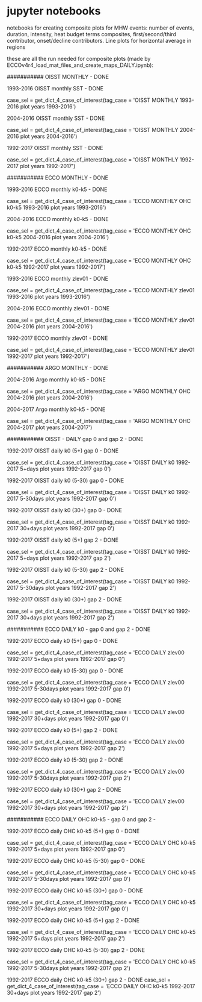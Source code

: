 # jupyter notebooks 
notebooks for creating composite plots for MHW events: number of events, duration, intensity, heat budget terms composites, first/second/third contributor, onset/decline contributors. Line plots for horizontal average in regions


these are all the run needed for composite plots (made by ECCOv4r4_load_mat_files_and_create_maps_DAILY.ipynb):

########### OISST MONTHLY - DONE

1993-2016 OISST monthly SST - DONE

case_sel = get_dict_4_case_of_interest(tag_case = 'OISST MONTHLY 1993-2016 plot years 1993-2016')

2004-2016 OISST monthly SST - DONE

case_sel = get_dict_4_case_of_interest(tag_case = 'OISST MONTHLY 2004-2016 plot years 2004-2016')

1992-2017 OISST monthly SST - DONE

case_sel = get_dict_4_case_of_interest(tag_case = 'OISST MONTHLY 1992-2017 plot years 1992-2017')


########### ECCO MONTHLY - DONE

1993-2016 ECCO monthly k0-k5 - DONE

case_sel = get_dict_4_case_of_interest(tag_case = 'ECCO MONTHLY OHC k0-k5 1993-2016 plot years 1993-2016')


2004-2016 ECCO monthly k0-k5 - DONE

case_sel = get_dict_4_case_of_interest(tag_case = 'ECCO MONTHLY OHC k0-k5 2004-2016 plot years 2004-2016')


1992-2017 ECCO monthly k0-k5 - DONE

case_sel = get_dict_4_case_of_interest(tag_case = 'ECCO MONTHLY OHC k0-k5 1992-2017 plot years 1992-2017')


1993-2016 ECCO monthly zlev01 - DONE

case_sel = get_dict_4_case_of_interest(tag_case = 'ECCO MONTHLY zlev01 1993-2016 plot years 1993-2016')


2004-2016 ECCO monthly zlev01 - DONE

case_sel = get_dict_4_case_of_interest(tag_case = 'ECCO MONTHLY zlev01 2004-2016 plot years 2004-2016')


1992-2017 ECCO monthly zlev01 - DONE

case_sel = get_dict_4_case_of_interest(tag_case = 'ECCO MONTHLY zlev01 1992-2017 plot years 1992-2017')


########### ARGO MONTHLY - DONE

2004-2016 Argo monthly k0-k5 - DONE

case_sel = get_dict_4_case_of_interest(tag_case = 'ARGO MONTHLY OHC 2004-2016 plot years 2004-2016')


2004-2017 Argo monthly k0-k5 - DONE

case_sel = get_dict_4_case_of_interest(tag_case = 'ARGO MONTHLY OHC 2004-2017 plot years 2004-2017')


########### OISST - DAILY gap 0 and gap 2 - DONE

1992-2017 OISST daily k0 (5+) gap 0 - DONE 

case_sel = get_dict_4_case_of_interest(tag_case = 'OISST DAILY k0 1992-2017 5+days plot years 1992-2017 gap 0')


1992-2017 OISST daily k0 (5-30) gap 0 - DONE 

case_sel = get_dict_4_case_of_interest(tag_case = 'OISST DAILY k0 1992-2017 5-30days plot years 1992-2017 gap 0')


1992-2017 OISST daily k0 (30+) gap 0 - DONE 

case_sel = get_dict_4_case_of_interest(tag_case = 'OISST DAILY k0 1992-2017 30+days plot years 1992-2017 gap 0')


1992-2017 OISST daily k0 (5+) gap 2 -  DONE

case_sel = get_dict_4_case_of_interest(tag_case = 'OISST DAILY k0 1992-2017 5+days plot years 1992-2017 gap 2')


1992-2017 OISST daily k0 (5-30) gap 2 -  DONE

case_sel = get_dict_4_case_of_interest(tag_case = 'OISST DAILY k0 1992-2017 5-30days plot years 1992-2017 gap 2')


1992-2017 OISST daily k0 (30+) gap 2 -  DONE

case_sel = get_dict_4_case_of_interest(tag_case = 'OISST DAILY k0 1992-2017 30+days plot years 1992-2017 gap 2')


########### ECCO DAILY k0 - gap 0 and gap 2 - DONE

1992-2017 ECCO daily k0 (5+) gap 0 -  DONE

case_sel = get_dict_4_case_of_interest(tag_case = 'ECCO DAILY zlev00 1992-2017 5+days plot years 1992-2017 gap 0')


1992-2017 ECCO daily k0 (5-30) gap 0 -  DONE

case_sel = get_dict_4_case_of_interest(tag_case = 'ECCO DAILY zlev00 1992-2017 5-30days plot years 1992-2017 gap 0')


1992-2017 ECCO daily k0 (30+) gap 0 -  DONE

case_sel = get_dict_4_case_of_interest(tag_case = 'ECCO DAILY zlev00 1992-2017 30+days plot years 1992-2017 gap 0')


1992-2017 ECCO daily k0 (5+) gap 2 -  DONE

case_sel = get_dict_4_case_of_interest(tag_case = 'ECCO DAILY zlev00 1992-2017 5+days plot years 1992-2017 gap 2')


1992-2017 ECCO daily k0 (5-30) gap 2 -  DONE

case_sel = get_dict_4_case_of_interest(tag_case = 'ECCO DAILY zlev00 1992-2017 5-30days plot years 1992-2017 gap 2')


1992-2017 ECCO daily k0 (30+) gap 2 -  DONE

case_sel = get_dict_4_case_of_interest(tag_case = 'ECCO DAILY zlev00 1992-2017 30+days plot years 1992-2017 gap 2')


########### ECCO DAILY OHC k0-k5 - gap 0 and gap 2 - 

1992-2017 ECCO daily OHC k0-k5 (5+) gap 0 -  DONE

case_sel = get_dict_4_case_of_interest(tag_case = 'ECCO DAILY OHC k0-k5 1992-2017 5+days plot years 1992-2017 gap 0')


1992-2017 ECCO daily OHC k0-k5 (5-30) gap 0 -  DONE

case_sel = get_dict_4_case_of_interest(tag_case = 'ECCO DAILY OHC k0-k5 1992-2017 5-30days plot years 1992-2017 gap 0')


1992-2017 ECCO daily OHC k0-k5 (30+) gap 0 -  DONE

case_sel = get_dict_4_case_of_interest(tag_case = 'ECCO DAILY OHC k0-k5 1992-2017 30+days plot years 1992-2017 gap 0')


1992-2017 ECCO daily OHC k0-k5 (5+) gap 2 -  DONE

case_sel = get_dict_4_case_of_interest(tag_case = 'ECCO DAILY OHC k0-k5 1992-2017 5+days plot years 1992-2017 gap 2')

 
1992-2017 ECCO daily OHC k0-k5 (5-30) gap 2 - DONE 
 
case_sel = get_dict_4_case_of_interest(tag_case = 'ECCO DAILY OHC k0-k5 1992-2017 5-30days plot years 1992-2017 gap 2')
 
 1992-2017 ECCO daily OHC k0-k5 (30+) gap 2 -  DONE
 case_sel = get_dict_4_case_of_interest(tag_case = 'ECCO DAILY OHC k0-k5 1992-2017 30+days plot years 1992-2017 gap 2')

